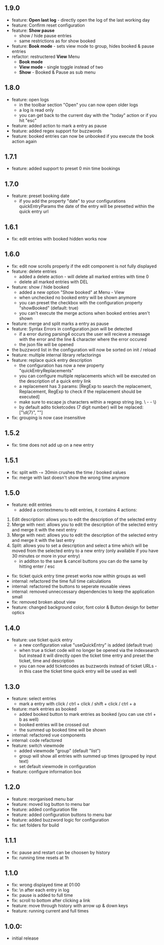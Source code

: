 ## 1.9.0

- feature: **Open last log** - directly open the log of the last working day
- feature: Confirm reset configuration
- feature: **Show pause** 
    - show / hide pause entries
    - same restrictions as for show booked
- feature: **Book mode** - sets view mode to group, hides booked & pause entries
- refactor: restructered **View** Menu
    - **Book mode**
    - **View mode** - single toggle instead of two
    - **Show** - Booked & Pause as sub menu

## 1.8.0

- feature: open logs
    - in the toolbar section "Open" you can now open older logs
    - a log is read only
    - you can get back to the current day with the "today" action or if you hit "esc"
- feature: added action to mark a entry as pause
- feature: added regex support for buzzwords
- feature: booked entries can now be unbooked if you execute the book action again

## 1.7.1

- feature: added support to preset 0 min time bookings

## 1.7.0

- feature: preset booking date
    - if you add the property "date" to your configurations quickEntryParams the date of the entry will be presetted within the quick entry url

## 1.6.1

- fix: edit entries with booked hidden works now

## 1.6.0

- fix: edit now scrolls properly if the edit component is not fully displayed
- feature: delete entries
    - added a delete action - will delete all marked entries with time 0
    - delete all marked entries with DEL
- feature: show / hide booked
    - added a new option "Show booked" at Menu     - View
    - when unchecked no booked entry will be shown anymore
    - you can preset the checkbox with the configuration property "showBooked" (default: true)
    - you can't execute the merge actions when booked entries aren't shown
- feature: merge and split marks a entry as pause
- feature: Syntax Errors in configuration.json will be detected
    - if a error during parsing4 occurs the user will recieve a message with the error and the line & character where the error occured
    - the json file will be opened
- the buzzword list in the configuration will now be sorted on init / reload
- feature: multiple internal library refactorings
- feature: replace quick entry description
    - the configuration has now a new property "quickEntryReplacements"
    - you can configure multiple replacements which will be executed on the description of a quick entry link
    - a replacement has 3 params: [RegExp to search the replacement, Replacement, RegExp to check if the replacement should be executed]
    - make sure to escape js characters within a regexp string (eg. \ -    - \\) 
    - by default adito ticketcodes (7 digit number) will be replaced: ["\\d{7}", ""]
- fix: grouping is now case insensitive

## 1.5.2

- fix: time does not add up on a new entry

## 1.5.1

- fix: split with     -= 30min crushes the time / booked values
- fix: merge with last doesn't show the wrong time anymore

## 1.5.0

- feature: edit entries
    - added a contextmenu to edit entries, it contains 4 actions:
1. Edit description: allows you to edit the description of the selected entry
2. Merge with next: allows you to edit the description of the selected entry and merge it with the next entry
3. Merge with next: allows you to edit the description of the selected entry and merge it with the last entry
4. Split: allows you to set a description and select a time which will be moved from the selected entry to a new entry (only available if you have 30 minutes or more in your entry)
    - in additon to the save & cancel buttons you can do the same by hitting enter / esc
- fix: ticket quick entry time preset works now within groups as well
- internal: refactored the time full time calculations
- internal: refactored the buttons to seperate reusable views
- internal: removed unneccessary dependencies to keep the application small
- fix: removed broken about view
- feature: changed background color, font color & Button design for better optics

## 1.4.0

- feature: use ticket quick entry
    - a new configuration value "useQuickEntry" is added (default true)
    - when true a ticket code will no longer be opened via the indexsearch but instead it will directly open the ticket time entry and preset the ticket, time and description
    - you can now add ticketcodes as buzzwords instead of ticket URLs - in this case the ticket time quick entry will be used as well

## 1.3.0

- feature: select entries
    - mark a entry with click / ctrl + click / shift + click / ctrl + a
- feature: mark entries as booked
    - added booked button to mark entries as booked (you can use ctrl + b as well)
    - booked entries will be crossed out
    - the summed up booked time will be shown
- internal: refactored vue components
- internal: code refactored
- feature: switch viewmode
    - added viewmode "group" (default "list")
    - group will show all entries with summed up times (grouped by input text)
    - set default viewmode in configuration
- feature: configure information box

## 1.2.0

- feature: reorganised menu bar
- feature: moved log button to menu bar
- feature: added configuration file
- feature: added configuration buttons to menu bar
- feature: added buzzword logic for configuration
- fix: set folders for build

## 1.1.1

- fix: pause and restart can be choosen by history
- fix: running time resets at 1h

## 1.1.0

- fix: wrong displayed time at 01:00
- fix: \n after each entry in log
- fix: pause is added to full time
- fix: scroll to bottom after clicking a link
- feature: move through history with arrow up & down keys
- feature: running current and full times

## 1.0.0:

- initial release
